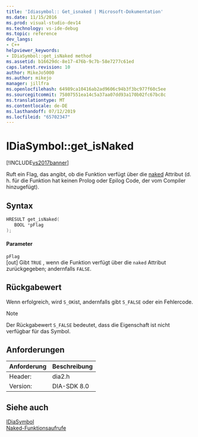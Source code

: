 ```yaml
---
title: 'Idiasymbol:: Get_isnaked | Microsoft-Dokumentation'
ms.date: 11/15/2016
ms.prod: visual-studio-dev14
ms.technology: vs-ide-debug
ms.topic: reference
dev_langs:
- C++
helpviewer_keywords:
- IDiaSymbol::get_isNaked method
ms.assetid: b16629dc-8e17-476b-9c7b-58e7277c61ed
caps.latest.revision: 10
author: MikeJo5000
ms.author: mikejo
manager: jillfra
ms.openlocfilehash: 64989ca10416ab2ad9606c94b3f3bc977f60c5ee
ms.sourcegitcommit: 75807551ea14c5a37aa07dd93a170b02fc67bc8c
ms.translationtype: MT
ms.contentlocale: de-DE
ms.lasthandoff: 07/12/2019
ms.locfileid: "65702347"
---
```

# <a name="idiasymbolgetisnaked"></a>IDiaSymbol::get_isNaked
[!INCLUDE[vs2017banner](../../includes/vs2017banner.md)]

Ruft ein Flag, das angibt, ob die Funktion verfügt über die [naked](https://msdn.microsoft.com/library/69723241-05e1-439b-868e-20a83a16ab6d) Attribut (d. h. für die Funktion hat keinen Prolog oder Epilog Code, der vom Compiler hinzugefügt).  
  
## <a name="syntax"></a>Syntax  
  
```cpp  
HRESULT get_isNaked(  
   BOOL *pFlag  
);  
```  
  
#### <a name="parameters"></a>Parameter  
 `pFlag`  
 [out] Gibt `TRUE` , wenn die Funktion verfügt über die `naked` Attribut zurückgegeben; andernfalls `FALSE`.  
  
## <a name="return-value"></a>Rückgabewert  
 Wenn erfolgreich, wird `S_OK`ist, andernfalls gibt `S_FALSE` oder ein Fehlercode.  
  
> [!NOTE]
> Der Rückgabewert `S_FALSE` bedeutet, dass die Eigenschaft ist nicht verfügbar für das Symbol.  
  
## <a name="requirements"></a>Anforderungen  
  
|Anforderung|Beschreibung|  
|-----------------|-----------------|  
|Header:|dia2.h|  
|Version:|DIA-SDK 8.0|  
  
## <a name="see-also"></a>Siehe auch  
 [IDiaSymbol](../../debugger/debug-interface-access/idiasymbol.md)   
 [Naked-Funktionsaufrufe](https://msdn.microsoft.com/library/2a66847a-a43f-4541-a7be-c9f5f29b5fdb)
